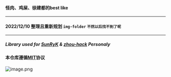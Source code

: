 
#### 怪肉、鸡屎、徐建都的best like
---
#### 2022/12/10 整理且重新规划 `img-folder` `不然以后找不到了呢`
---
##### Library used for [SunRyK](../../SmallK111407) & [zhou-hack](https://github.com/zhou-hack) Personaly

#### 本仓库遵循[MIT](../../blob/main/LICENSE)协议

![image.png](https://i.postimg.cc/4yCtqwLj/image.png)